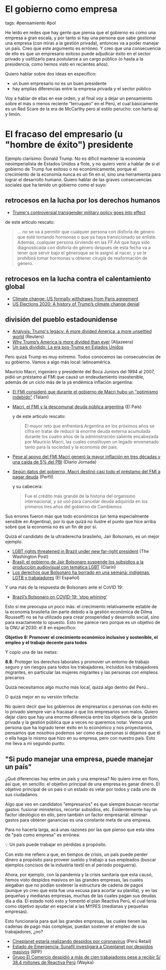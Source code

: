 # El gobierno como empresa
tags: #pensamiento #pol

He leído en redes que hay gente que piensa que el gobierno es como una empresa a gran escala, y por tanto si hay una persona que sabe gestionar una empresa (con miras a la gestión privada), entonces va a poder manejar un país. Creo que este argumento es erróneo. Y creo que una consecuencia de ello es que un empresario exitoso puede adjudicar éxito en el sector privado y usitlizarlo para postularse a un cargo público (o hasta a la presidencia, como hemos visto en recientes años).

Quiero hablar sobre dos ideas en específico:

-   un buen empresario no es un buen presidente
-   hay amplias diferencias entre la empresa privada y el sector público

Voy a hablar de ellas en ese orden, y al final voy a dejar un pensamiento sobre el más o menos reciente "terruqueo" en el Perú, el cual básicamente es un Red Scare de la era de McCarthy pero al estilo perucho: con harto ají y limón.

# El fracaso del empresario (u "hombre de éxito") presidente

Ejemplo clarísimo: Donald Trump. No es dificil mantener la economía neoimperialista de Estados Unidos a flote, y no quiero venir a hablar de si el gobierno de Trump fue exitoso o no económicamente, porque el crecimiento de la economía nunca es un fin en sí, sino una herramienta para lograr el desarrollo humano. Quiero hablar de las graves consecuencias sociales que ha tenido un gobierno como el suyo:

## retrocesos en la lucha por los derechos humanos

-   [Trump's controversial transgender military policy goes into effect](https://www.nbcnews.com/feature/nbc-out/trump-s-controversial-transgender-military-policy-goes-effect-n993826)

de este artículo rescato:

> ... no se va a permitir que cualquier persona con disforia de género que esté tomando hormonas o que ya haya transicionado se enliste. Además, cualquier persona sirviendo en las FF.AA que haya sido diagnosticada con disforia de género después de esta fecha va a tener que servir bajo el géneroque se le asignó al nacer, y se le prohibirá tomar hormonas u obtener cirugía de reaformación de género.

## retrocesos en la lucha contra el calentamiento global

-   [Climate change: US formally withdraws from Paris agreement](https://www.bbc.com/news/science-environment-54797743)
-   [US Elections 2020: A history of Trump’s climate change denial](https://www.downtoearth.org.in/news/climate-change/us-elections-2020-a-history-of-trump-s-climate-change-denial-74075)

## división del pueblo estadounidense

-   [Analysis: Trump's legacy: A more divided America, a more unsettled world](https://www.reuters.com/article/usa-trump-legacy-analysis-int-idUSKBN29P0EX) (Reuters)
-   [Why Trump’s America is more divided than ever](https://www.aljazeera.com/features/2019/8/9/why-trumps-america-is-more-divided-than-ever) (Aljazeera)
-   [Un país dividido: La era pos-Trump en Estados Unidos](https://www.dw.com/es/un-pa%C3%ADs-dividido-la-era-pos-trump-en-estados-unidos/a-56225407)

Pero quizá Trump es muy extremo. Todos conocemos las consecuencias de su gobierno. Vamos a algo más local: latinoamérica.

Mauricio Macri, ingeniero y presidente del Boca Juniors del 1994 al 2007, pidió un préstamo al FMI que causó un endeudamiento insostenible, además de un ciclo más de la ya endémica inflación argentina:

-   [El FMI consideró que durante el gobierno de Macri hubo un "optimismo indebido"](https://www.telam.com.ar/notas/202008/504069-informe-fmi-otimismo-inversores-gobierno-macri.html) (Télam)
    
-   [Macri, el FMI y la descomunal deuda pública argentina](https://elpais.com/elpais/2019/11/19/opinion/1574190845_751495.html) (El País)
    
    y de este artículo rescato:
    
    > El mayor reto que enfrentará Argentina en los próximos años se cifra en tratar de reducir la enorme deuda externa acumulada durante los cuatro años de la administración saliente encabezada por Mauricio Macri, las cuales constituyen un legado envenenado tanto para la sociedad y la economía del país.
    
-   [Pese al apoyo del FMI Macri generó la mayor inflación en tres décadas y una caída de 5% del PBI](https://www.diariojornada.com.ar/287473/economia/pese_al_apoyo_del_fmi_macri_genero_la_mayor_inflacion_en_tres_decadas_y_una_caida_de_5_del_pbi/) (Diario Jornada)
    
-   [Según datos del gobierno, Macri destinó casi todo el préstamo del FMI a pagar deuda](https://www.perfil.com/noticias/economia/segun-datos-gobierno-mauricio-macri-destino-casi-todo-prestamo-fmi-pagar-deuda.phtml) (Perfil)
    
    y su cabecera:
    
    > Fue el crédito más grande de la historia del organismo internacional, y se usó para cancelar deuda adquirida en los primeros tres años del gobierno de Cambiemos
    

Sus errores fueron más que todo económicos (un tema especialmente sensible en Argentina), por lo que quizá no ilustre el punto que hice arriba sobre que la economía no es un fin de por sí.

Quizá el candidato de la ultraderecha brasileño, Jair Bolsonaro, es un mejor ejemplo.

-   [LGBT rights threatened in Brazil under new far-right president](https://www.washingtonpost.com/world/the_americas/lgbt-rights-under-attack-in-brazil-under-new-far-right-president/2019/02/17/b24e1dcc-1b28-11e9-b8e6-567190c2fd08_story.html) (The Washington Post)
-   [Brasil: el gobierno de Jair Bolsonaro suspende los subsidios a la producción audiovisual con temática LGBT](https://www.clarin.com/mundo/brasil-gobierno-jair-bolsonaro-suspende-subsidios-produccion-audiovisual-tematica-lgbt_0_0w0srH0b_.html) (Clarín)
-   [Los derechos que Bolsonaro ha borrado en una semana: indígenas, LGTB y trabajadores](https://www.elespanol.com/mundo/america/20190106/derechos-bolsonaro-borrado-semana-indigenas-lgtb-trabajadores/366213717_0.html) (El Español)

Y una más de la respuesta de Bolsonaro ante el CoVID 19:

-   [Brazil’s Bolsonaro on COVID-19: ‘stop whining’](https://www.aa.com.tr/en/americas/brazil-s-bolsonaro-on-covid-19-stop-whining-/2166449)

Esto sí me preocupa un poco más: el crecimiento relativamente estable de la economía brasileña (en parte debido a la gestión económica de Dilma Rousseff) no se ha utilizado para crear prosperidad y desarrollo social, sino para exactamente lo opuesto. Esto me parece raro porque es un objetivo de la ONU al 2030: el 8 en específico:

**Objetivo 8: Promover el crecimiento económico inclusivo y sostenible, el empleo y el trabajo decente para todos**

Y copio una de las metas:

**8.8.** Proteger los derechos laborales y promover un entorno de trabajo seguro y sin riesgos para todos los trabajadores, incluidos los trabajadores migrantes, en particular las mujeres migrantes y las personas con empleos precarios

Quizá necesitamos algo mucho más local, quizá algo dentro del Perú...

O quizá mejor en su versión trifecta:

No quiero decir que los gobiernos de empresarios o personas con éxito en lo privado siempre van a fracasar o que los empresarios son malos. Quiero dejar claro que hay una enorme diferencia entre los objetivos de la gestión privada y la gestión pública que a veces no queremos notar. Vemos una persona que ha logrado tener éxito en lo económico y nos proyectamos, pensamos que nosotros podemos ser como esa personas si dejamos que él o ella haga lo mismo que hizo en su empresa, pero con nuestro país. Esto me lleva a mi segundo punto:

## "Si pudo manejar una empresa, puede manejar un país"

¿Qué diferencias hay entre un país y una empresa? No quiero irme en floro, así que, en sencillo: el objetivo principal de una empresa es ganar dinero. El objetivo principal de un país o un estado es velar por todos y cada uno de sus ciudadanos.

Algo que veo en candidatos "empresarios" es que siempre buscan recortar gastos: fusionar ministerios, recortar subsidios, etc. Evidentemente hay un factor ideológico en ello, pero también un factor empresarial: eliminar gastos para obtener ganancias es una constante meta de una empresa.

Para no hacerla larga, acá unas razones por las que pienso que esta idea de "país como empresa" es errónea:

<aside> 💡 Un país puede trabajar en pérdidas a propósito.

</aside>

Con esto me refiero a que, en tiempos de crisis, un país puede perder dinero a propósito para proveer sueldo y trabajo a sus empleados (buscar ejemplos concisos de la industria textil en el periodo posguerra).

Ahora, por ejemplo, con la pandemia y la crisis sanitaria que esta causó, hemos visto despidos masivos en las grandes empresas, las cuales alegaban que no podían sostener la estructura de cadena de pagos (aunque yo creo que esta fue una excusa para acortar su planilla), y en las pequeñas y medianas empresas, muchas de las cuales pagan sus deudas día a día. El estado notó esto y fomentó el plan Reactiva Perú, el cual tenía como objetivo ayudar en especial a las MYPES (medianas y pequeñas empresas).

Esto funcionaría para qué las grandes empresas, las cuales tienen las cadenas de pago más complejas, puedan sostener el empleo de sus trabajadores, ¿no?

-   [Cineplanet estaría realizando despidos por coronavirus](https://www.peru-retail.com/cineplanet-estaria-realizando-despidos-por-coronavirus/) (Perú Retail)
-   [Estado de Emergencia: Sunafil investigará a Cineplanet por despidos masivos](https://rpp.pe/economia/economia/estado-de-emergencia-sunafil-investigara-a-cineplanet-por-despidos-masivos-noticia-1251958) (RPP)
-   [Grupo El Comercio despidió a más de cien trabajadores pese a recibir S/ 38.4 millones de Reactiva Perú](https://wayka.pe/grupo-el-comercio-despidio-a-mas-de-cien-trabajadores-pese-a-recibir-s-38-4-millones-de-reactiva-peru/) (Wayka)

